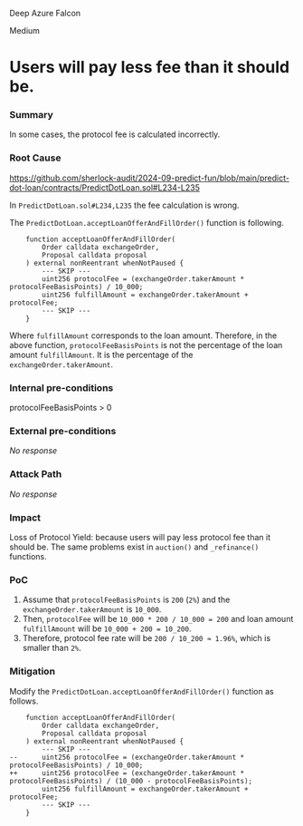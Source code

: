 Deep Azure Falcon

Medium

# Users will pay less fee than it should be.

### Summary

In some cases, the protocol fee is calculated incorrectly.

### Root Cause
https://github.com/sherlock-audit/2024-09-predict-fun/blob/main/predict-dot-loan/contracts/PredictDotLoan.sol#L234-L235

In `PredictDotLoan.sol#L234,L235` the fee calculation is wrong.

The `PredictDotLoan.acceptLoanOfferAndFillOrder()` function is following.
```solidity
    function acceptLoanOfferAndFillOrder(
        Order calldata exchangeOrder,
        Proposal calldata proposal
    ) external nonReentrant whenNotPaused {
        --- SKIP ---
        uint256 protocolFee = (exchangeOrder.takerAmount * protocolFeeBasisPoints) / 10_000;
        uint256 fulfillAmount = exchangeOrder.takerAmount + protocolFee;
        --- SKIP ---
    }
```
Where `fulfillAmount` corresponds to the loan amount. Therefore, in the above function, `protocolFeeBasisPoints` is not the percentage of the loan amount `fulfillAmount`. It is the percentage of the `exchangeOrder.takerAmount`.

### Internal pre-conditions

protocolFeeBasisPoints > 0

### External pre-conditions

_No response_

### Attack Path

_No response_

### Impact

Loss of Protocol Yield: because users will pay less protocol fee than it should be.
The same problems exist in `auction()` and `_refinance()` functions.

### PoC

1. Assume that `protocolFeeBasisPoints` is `200` (`2%`) and the `exchangeOrder.takerAmount` is `10_000`.
2. Then, `protocolFee` will be `10_000 * 200 / 10_000 = 200` and loan amount `fulfillAmount` will be `10_000 + 200 = 10_200`.
3. Therefore, protocol fee rate will be `200 / 10_200 ≈ 1.96%`, which is smaller than `2%`.

### Mitigation

Modify the `PredictDotLoan.acceptLoanOfferAndFillOrder()` function as follows.
```solidity
    function acceptLoanOfferAndFillOrder(
        Order calldata exchangeOrder,
        Proposal calldata proposal
    ) external nonReentrant whenNotPaused {
        --- SKIP ---
--      uint256 protocolFee = (exchangeOrder.takerAmount * protocolFeeBasisPoints) / 10_000;
++      uint256 protocolFee = (exchangeOrder.takerAmount * protocolFeeBasisPoints) / (10_000 - protocolFeeBasisPoints);
        uint256 fulfillAmount = exchangeOrder.takerAmount + protocolFee;
        --- SKIP ---
    }
```